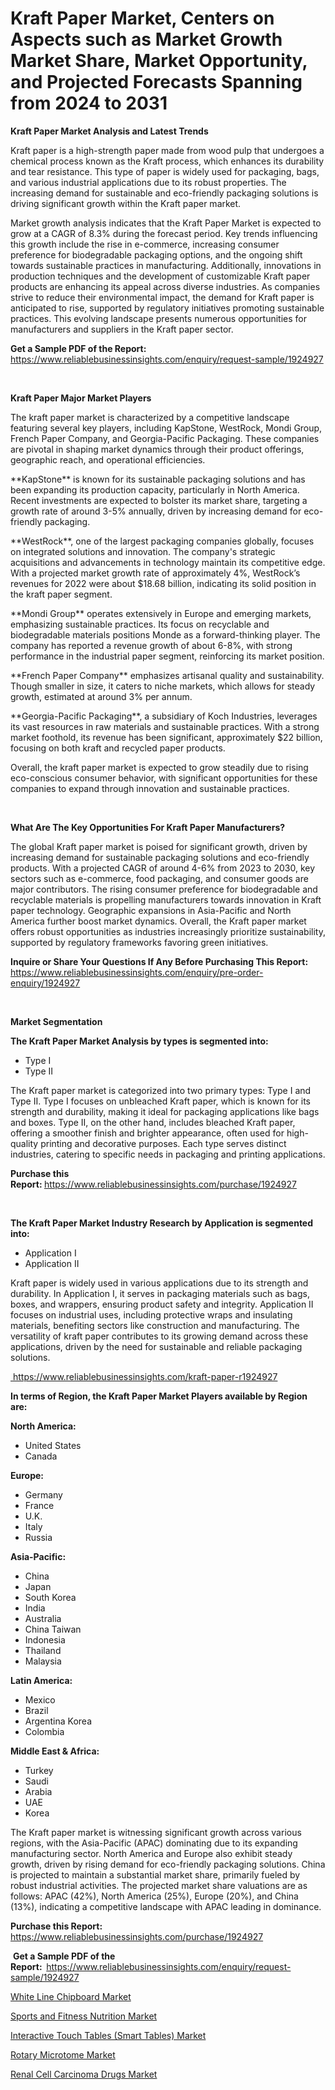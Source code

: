 <p><h1>Kraft Paper Market, Centers on Aspects such as Market Growth Market Share, Market Opportunity, and Projected Forecasts Spanning from 2024 to 2031</h1></p><p><strong>Kraft Paper Market Analysis and Latest Trends</strong></p>
<p><p>Kraft paper is a high-strength paper made from wood pulp that undergoes a chemical process known as the Kraft process, which enhances its durability and tear resistance. This type of paper is widely used for packaging, bags, and various industrial applications due to its robust properties. The increasing demand for sustainable and eco-friendly packaging solutions is driving significant growth within the Kraft paper market.</p><p>Market growth analysis indicates that the Kraft Paper Market is expected to grow at a CAGR of 8.3% during the forecast period. Key trends influencing this growth include the rise in e-commerce, increasing consumer preference for biodegradable packaging options, and the ongoing shift towards sustainable practices in manufacturing. Additionally, innovations in production techniques and the development of customizable Kraft paper products are enhancing its appeal across diverse industries. As companies strive to reduce their environmental impact, the demand for Kraft paper is anticipated to rise, supported by regulatory initiatives promoting sustainable practices. This evolving landscape presents numerous opportunities for manufacturers and suppliers in the Kraft paper sector.</p></p>
<p><strong>Get a Sample PDF of the Report:&nbsp;</strong> <a href="https://www.reliablebusinessinsights.com/enquiry/request-sample/1924927?utm_campaign=1094&utm_medium=2&utm_source=Github&utm_content=ia&utm_term=24102024&utm_id=kraft-paper">https://www.reliablebusinessinsights.com/enquiry/request-sample/1924927</a></p>
<p>&nbsp;</p>
<p><strong>Kraft Paper Major Market Players</strong></p>
<p><p>The kraft paper market is characterized by a competitive landscape featuring several key players, including KapStone, WestRock, Mondi Group, French Paper Company, and Georgia-Pacific Packaging. These companies are pivotal in shaping market dynamics through their product offerings, geographic reach, and operational efficiencies.</p><p>**KapStone** is known for its sustainable packaging solutions and has been expanding its production capacity, particularly in North America. Recent investments are expected to bolster its market share, targeting a growth rate of around 3-5% annually, driven by increasing demand for eco-friendly packaging.</p><p>**WestRock**, one of the largest packaging companies globally, focuses on integrated solutions and innovation. The company's strategic acquisitions and advancements in technology maintain its competitive edge. With a projected market growth rate of approximately 4%, WestRock’s revenues for 2022 were about $18.68 billion, indicating its solid position in the kraft paper segment.</p><p>**Mondi Group** operates extensively in Europe and emerging markets, emphasizing sustainable practices. Its focus on recyclable and biodegradable materials positions Monde as a forward-thinking player. The company has reported a revenue growth of about 6-8%, with strong performance in the industrial paper segment, reinforcing its market position.</p><p>**French Paper Company** emphasizes artisanal quality and sustainability. Though smaller in size, it caters to niche markets, which allows for steady growth, estimated at around 3% per annum.</p><p>**Georgia-Pacific Packaging**, a subsidiary of Koch Industries, leverages its vast resources in raw materials and sustainable practices. With a strong market foothold, its revenue has been significant, approximately $22 billion, focusing on both kraft and recycled paper products.</p><p>Overall, the kraft paper market is expected to grow steadily due to rising eco-conscious consumer behavior, with significant opportunities for these companies to expand through innovation and sustainable practices.</p></p>
<p>&nbsp;</p>
<p><strong>What Are The Key Opportunities For Kraft Paper Manufacturers?</strong></p>
<p><p>The global Kraft paper market is poised for significant growth, driven by increasing demand for sustainable packaging solutions and eco-friendly products. With a projected CAGR of around 4-6% from 2023 to 2030, key sectors such as e-commerce, food packaging, and consumer goods are major contributors. The rising consumer preference for biodegradable and recyclable materials is propelling manufacturers towards innovation in Kraft paper technology. Geographic expansions in Asia-Pacific and North America further boost market dynamics. Overall, the Kraft paper market offers robust opportunities as industries increasingly prioritize sustainability, supported by regulatory frameworks favoring green initiatives.</p></p>
<p><strong>Inquire or Share Your Questions If Any Before Purchasing This Report:</strong> <a href="https://www.reliablebusinessinsights.com/enquiry/pre-order-enquiry/1924927?utm_campaign=1094&utm_medium=2&utm_source=Github&utm_content=ia&utm_term=24102024&utm_id=kraft-paper">https://www.reliablebusinessinsights.com/enquiry/pre-order-enquiry/1924927</a></p>
<p>&nbsp;</p>
<p><strong>Market Segmentation</strong></p>
<p><strong>The Kraft Paper Market Analysis by types is segmented into:</strong></p>
<p><ul><li>Type I</li><li>Type II</li></ul></p>
<p><p>The Kraft paper market is categorized into two primary types: Type I and Type II. Type I focuses on unbleached Kraft paper, which is known for its strength and durability, making it ideal for packaging applications like bags and boxes. Type II, on the other hand, includes bleached Kraft paper, offering a smoother finish and brighter appearance, often used for high-quality printing and decorative purposes. Each type serves distinct industries, catering to specific needs in packaging and printing applications.</p></p>
<p><strong>Purchase this Report:&nbsp;</strong><a href="https://www.reliablebusinessinsights.com/purchase/1924927?utm_campaign=1094&utm_medium=2&utm_source=Github&utm_content=ia&utm_term=24102024&utm_id=kraft-paper">https://www.reliablebusinessinsights.com/purchase/1924927</a></p>
<p>&nbsp;</p>
<p><strong>The Kraft Paper Market Industry Research by Application is segmented into:</strong></p>
<p><ul><li>Application I</li><li>Application II</li></ul></p>
<p><p>Kraft paper is widely used in various applications due to its strength and durability. In Application I, it serves in packaging materials such as bags, boxes, and wrappers, ensuring product safety and integrity. Application II focuses on industrial uses, including protective wraps and insulating materials, benefiting sectors like construction and manufacturing. The versatility of kraft paper contributes to its growing demand across these applications, driven by the need for sustainable and reliable packaging solutions.</p></p>
<p><a href="https://www.reliablebusinessinsights.com/kraft-paper-r1924927?utm_campaign=1094&utm_medium=2&utm_source=Github&utm_content=ia&utm_term=24102024&utm_id=kraft-paper">&nbsp;https://www.reliablebusinessinsights.com/kraft-paper-r1924927</a></p>
<p><strong>In terms of Region, the Kraft Paper Market Players available by Region are:</strong></p>
<p>
    <p> <strong> North America: </strong>
        <ul>
            <li>United States</li>
            <li>Canada</li>
        </ul>
        </p> 
    <p> <strong> Europe: </strong>
        <ul>
            <li>Germany</li>
            <li>France</li>
            <li>U.K.</li>
            <li>Italy</li>
            <li>Russia</li>
        </ul>
        </p> 
    <p> <strong> Asia-Pacific: </strong>
        <ul>
            <li>China</li>
            <li>Japan</li>
            <li>South Korea</li>
            <li>India</li>
            <li>Australia</li>
            <li>China Taiwan</li>
            <li>Indonesia</li>
            <li>Thailand</li>
            <li>Malaysia</li>
        </ul>
        </p> 
    <p> <strong> Latin America: </strong>
        <ul>
            <li>Mexico</li>
            <li>Brazil</li>
            <li>Argentina Korea</li>
            <li>Colombia</li>
        </ul>
        </p> 
    <p> <strong> Middle East & Africa: </strong>
        <ul>
            <li>Turkey</li>
            <li>Saudi</li>
            <li>Arabia</li>
            <li>UAE</li>
            <li>Korea</li>
        </ul>
    </p>
    </p>
<p><p>The Kraft paper market is witnessing significant growth across various regions, with the Asia-Pacific (APAC) dominating due to its expanding manufacturing sector. North America and Europe also exhibit steady growth, driven by rising demand for eco-friendly packaging solutions. China is projected to maintain a substantial market share, primarily fueled by robust industrial activities. The projected market share valuations are as follows: APAC (42%), North America (25%), Europe (20%), and China (13%), indicating a competitive landscape with APAC leading in dominance.</p></p>
<p><strong>Purchase this Report: </strong><a href="https://www.reliablebusinessinsights.com/purchase/1924927?utm_campaign=1094&utm_medium=2&utm_source=Github&utm_content=ia&utm_term=24102024&utm_id=kraft-paper">https://www.reliablebusinessinsights.com/purchase/1924927</a></p>
<p>&nbsp;<strong>Get a Sample PDF of the Report:&nbsp;&nbsp;</strong><a href="https://www.reliablebusinessinsights.com/enquiry/request-sample/1924927?utm_campaign=1094&utm_medium=2&utm_source=Github&utm_content=ia&utm_term=24102024&utm_id=kraft-paper">https://www.reliablebusinessinsights.com/enquiry/request-sample/1924927</a></p>
<p><strong></strong></p>
<p><p><a href="https://github.com/OrlandoHBarks/Market-Research-Report-List-1/blob/main/white-line-chipboard-market.md?utm_campaign=1094&utm_medium=2&utm_source=Github&utm_content=ia&utm_term=24102024&utm_id=kraft-paper">White Line Chipboard Market</a></p><p><a href="https://www.linkedin.com/pulse/future-innovation-global-sports-fitness-nutrition-market-growth-ttqgc?utm_campaign=1094&utm_medium=2&utm_source=Github&utm_content=ia&utm_term=24102024&utm_id=kraft-paper">Sports and Fitness Nutrition Market</a></p><p><a href="https://github.com/LoretaDushku585/Market-Research-Report-List-1/blob/main/interactive-touch-tables-smart-tables-market.md?utm_campaign=1094&utm_medium=2&utm_source=Github&utm_content=ia&utm_term=24102024&utm_id=kraft-paper">Interactive Touch Tables (Smart Tables) Market</a></p><p><a href="https://issuu.com/reportprime-2/docs/rotary-microtome-market-size-2030.p_139cb84e6d0fe8?utm_campaign=1094&utm_medium=2&utm_source=Github&utm_content=ia&utm_term=24102024&utm_id=kraft-paper">Rotary Microtome Market</a></p><p><a href="https://www.linkedin.com/pulse/renal-cell-carcinoma-drugs-market-research-report-exploring-pnfoc?utm_campaign=1094&utm_medium=2&utm_source=Github&utm_content=ia&utm_term=24102024&utm_id=kraft-paper">Renal Cell Carcinoma Drugs Market</a></p></p>